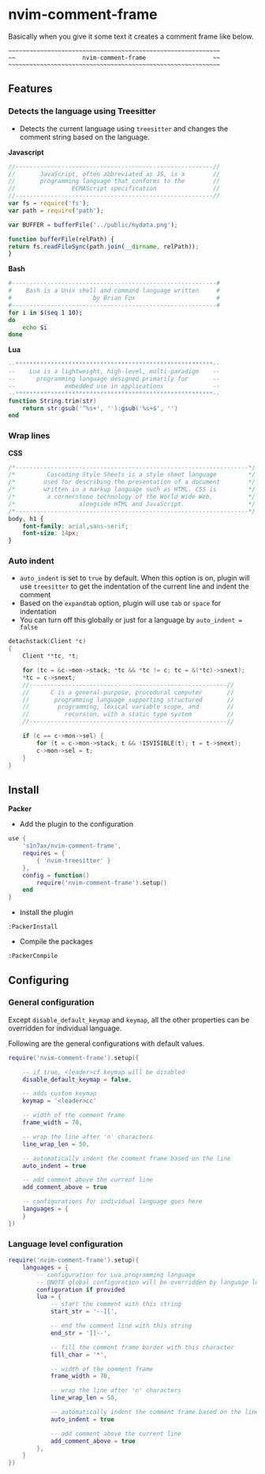 # nvim-comment-frame

Basically when you give it some text it creates a comment frame like below.

```
~~~~~~~~~~~~~~~~~~~~~~~~~~~~~~~~~~~~~~~~~~~~~~~~~~~~~~~~~~~~
~~                   nvim-comment-frame                   ~~
~~~~~~~~~~~~~~~~~~~~~~~~~~~~~~~~~~~~~~~~~~~~~~~~~~~~~~~~~~~~
```

## Features

### Detects the language using Treesitter

* Detects the current language using `treesitter` and changes
the comment string based on the language.

**Javascript**

```javascript
//--------------------------------------------------------//
//       JavaScript, often abbreviated as JS, is a        //
//       programming language that conforms to the        //
//                ECMAScript specification                //
//--------------------------------------------------------//
var fs = require('fs');
var path = require('path');

var BUFFER = bufferFile('../public/mydata.png');

function bufferFile(relPath) {
return fs.readFileSync(path.join(__dirname, relPath));
}
```

**Bash**

```bash
#----------------------------------------------------------#
#    Bash is a Unix shell and command language written     #
#                       by Brian Fox                       #
#----------------------------------------------------------#
for i in $(seq 1 10);
do
    echo $i
done
```

**Lua**

```lua
--********************************************************--
--    Lua is a lightweight, high-level, multi-paradigm    --
--      programming language designed primarily for       --
--              embedded use in applications              --
--********************************************************--
function String.trim(str)
	return str:gsub('^%s+', ''):gsub('%s+$', '')
end
```

### Wrap lines

**CSS**

```css
/*------------------------------------------------------------------*/
/*         Cascading Style Sheets is a style sheet language         */
/*        used for describing the presentation of a document        */
/*        written in a markup language such as HTML. CSS is         */
/*         a cornerstone technology of the World Wide Web,          */
/*                  alongside HTML and JavaScript.                  */
/*------------------------------------------------------------------*/
body, h1 {
    font-family: arial,sans-serif;
    font-size: 14px;
}
```

### Auto indent

* `auto_indent` is set to `true` by default. When this option is on, plugin will
use `treesitter` to get the indentation of the current line and indent the comment
* Based on the `expandtab` option, plugin will use `tab` or `space` for
  indentation
* You can turn off this globally or just for a language by `auto_indent = false`

```c
detachstack(Client *c)
{
	Client **tc, *t;

	for (tc = &c->mon->stack; *tc && *tc != c; tc = &(*tc)->snext);
	*tc = c->snext;
	//--------------------------------------------------------//
	//      C is a general-purpose, procedural computer       //
	//       programming language supporting structured       //
	//        programming, lexical variable scope, and        //
	//          recursion, with a static type system          //
	//--------------------------------------------------------//

	if (c == c->mon->sel) {
		for (t = c->mon->stack; t && !ISVISIBLE(t); t = t->snext);
		c->mon->sel = t;
	}
}
```

## Install

**Packer**

* Add the plugin to the configuration

```lua
use { 
	's1n7ax/nvim-comment-frame',
	requires = {
		{ 'nvim-treesitter' }
	},
	config = function()
		require('nvim-comment-frame').setup()
	end
}
```

* Install the plugin

```
:PackerInstall
```

* Compile the packages

```
:PackerCompile
```


## Configuring

### General configuration

Except `disable_default_keymap` and `keymap`, all the other properties can be
overridden for individual language.

Following are the general configurations with default values.

```lua
require('nvim-comment-frame').setup({

	-- if true, <leader>cf keymap will be disabled
	disable_default_keymap = false,

	-- adds custom keymap
	keymap = '<leader>cc'

	-- width of the comment frame
	frame_width = 70,

	-- wrap the line after 'n' characters
	line_wrap_len = 50,

	-- automatically indent the comment frame based on the line
	auto_indent = true

	-- add comment above the current line
	add_comment_above = true

	-- configurations for individual language goes here
	languages = {
	}
})
```

### Language level configuration

```lua
require('nvim-comment-frame').setup({
	languages = {
		-- configuration for Lua programming language
		-- @NOTE global configuration will be overridden by language level
		configuration if provided
		lua = {
			-- start the comment with this string
			start_str = '--[[',

			-- end the comment line with this string
			end_str = ']]--',

			-- fill the comment frame border with this character
			fill_char = '*',

			-- width of the comment frame
			frame_width = 70,

			-- wrap the line after 'n' characters
			line_wrap_len = 50,

			-- automatically indent the comment frame based on the line
			auto_indent = true

			-- add comment above the current line
			add_comment_above = true
		},
	}
})
```
